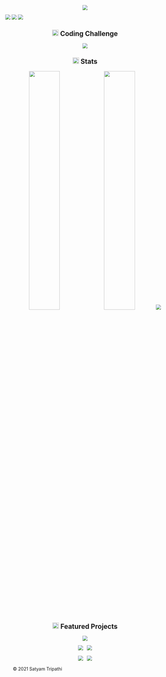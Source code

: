 <p align="center">
<img src="https://user-images.githubusercontent.com/69134468/128991927-90d5e97f-96bb-443f-8725-a59e29b7798b.gif">
</p>    

<a id="raw-url" href="https://bit.ly/34HVcu7"><img src="https://img.shields.io/badge/DOWNLOAD-RESUME-black.svg?logo=docusign&logoColor=yellow&style=for-the-badge"/></a>
<a id="raw-url" href="https://leetcode.com/leet_satyam/"><img src="https://img.shields.io/badge/LeetCode-Profile-black.svg?logo=leetcode&logoColor=orange&style=for-the-badge"/></a>
<a id="raw-url" href="https://cutt.ly/HQjs2mo"><img src="https://img.shields.io/badge/GeeksforGeeks-Articles-black.svg?logo=GeeksforGeeks&logoColor=green&style=for-the-badge"/></a>

<!--
<h2 align="center"><img src="https://cdn.icon-icons.com/icons2/10/PNG/256/openfolderarrow_abierta_decarpetas_1558.png" width="20px"> Project Open for Contribution</h2>
<table align="center">
    <thead align="center">
        <tr border: 1px;>
            <td><b>Mini Projects</b></td>
            <td><b>🌟 Stars</b></td>
            <td><b>🍴 Forks</b></td>
            <td><b>🐛 Issues</b></td>
            <td><b>🔔 Pull Requests</b></td>
            <td><b>👨‍💻 Language</b></td>
        </tr>
     </thead>
    <tbody>
         <tr>
            <td><a href="https://github.com/Iamtripathisatyam/Mini_Assistant"</a><b>Virtual Assistant</b></td>
            <td><img alt="Stars"src="https://img.shields.io/github/stars/Iamtripathisatyam/Mini_Assistant?style=flat-square&labelColor=343b41"/></td>
            <td><img alt="Forks"src="https://img.shields.io/github/forks/Iamtripathisatyam/Mini_Assistant?style=flat-square&labelColor=343b41"/></td>
            <td><img alt="Issues"src="https://img.shields.io/github/issues/Iamtripathisatyam/Mini_Assistant?style=flat-square&labelColor=343b41"/></td>
            <td><img alt="Pull Requests"src="https://img.shields.io/github/issues-pr/Iamtripathisatyam/Mini_Assistant?style=flat-square"/></td>
            <td><img alt="Language"src="https://img.shields.io/github/languages/top/Iamtripathisatyam/Mini_Assistant?label=Python&style=flat-square"/></td>
        </tr>
    </tbody>        
</table>
-->

<h2 align="center"><img src="https://user-images.githubusercontent.com/69134468/141054365-7d0281dd-5397-45b9-8c26-02a7724d9f05.png" width="20px"> Coding Challenge</h2>
<p align="center">
    <a href="https://github.com/Iamtripathisatyam/Coding_Challenge"><img  src="https://github-readme-stats.vercel.app/api/pin/?username=Iamtripathisatyam&repo=Leetcode-Challenge&show_icons=true&theme=ayu-mirage&cache_seconds=30&hide_border=false"  /></a>
</p>

<h2 align="center"><img src="https://cdn.icon-icons.com/icons2/632/PNG/128/graph-9_icon-icons.com_58019.png" width="20px"> Stats</h2>
<p align="center">
  <img width="44%" src="https://github-readme-stats.vercel.app/api?username=Iamtripathisatyam&theme=react&cache_seconds=30&hide_border=truek"/>&nbsp;&nbsp;&nbsp;
  <img width="44%" src="https://github-readme-streak-stats.herokuapp.com/?user=Iamtripathisatyam&theme=react&cache_seconds=30&hide_border=true"/>
  <img src="https://github-profile-summary-cards.vercel.app/api/cards/profile-details?username=Iamtripathisatyam&theme=dracula"/>
</p>

<h2 align="center"><img src="https://cdn.icon-icons.com/icons2/928/PNG/512/features_icon-icons.com_72205.png" width="20px"> Featured Projects</h2>
<p align = "center">
     <a href="https://github.com/Iamtripathisatyam/Mini_Assistant"><img  src="https://github-readme-stats.vercel.app/api/pin/?username=Iamtripathisatyam&repo=Desktop_Virtual_Assistant&show_icons=true&theme=omni&cache_seconds=30&hide_border=true"  /></a>
</p>

<p align = "center">
  <a href="https://github.com/Iamtripathisatyam/Covid-19_Cases_Visualization"><img src="https://github-readme-stats.vercel.app/api/pin/?username=Iamtripathisatyam&repo=Covid-19_Cases_Visualization&show_icons=true&theme=omni&cache_seconds=30&hide_border=true" /></a> &nbsp;
  <a href="https://github.com/Iamtripathisatyam/Daily_News_Notification"><img  src="https://github-readme-stats.vercel.app/api/pin/?username=Iamtripathisatyam&repo=Daily_News_Notification&show_icons=true&theme=omni&cache_seconds=30&hide_border=true"  /></a>
</p>

<p align = "center">
  <a href="https://github.com/Iamtripathisatyam/Words_Dictionary"><img  src="https://github-readme-stats.vercel.app/api/pin/?username=Iamtripathisatyam&repo=Words_Dictionary&show_icons=true&theme=omni&cache_seconds=30&hide_border=true" /></a> &nbsp;
  <a href="https://github.com/Iamtripathisatyam/Weather_Updates_Notifier"><img  src="https://github-readme-stats.vercel.app/api/pin/?username=Iamtripathisatyam&repo=Weather_Updates_Notifier&show_icons=true&theme=omni&cache_seconds=30&hide_border=true"  /></a>
</p>

<ol><p>&copy; 2021 Satyam Tripathi </p></ol>
